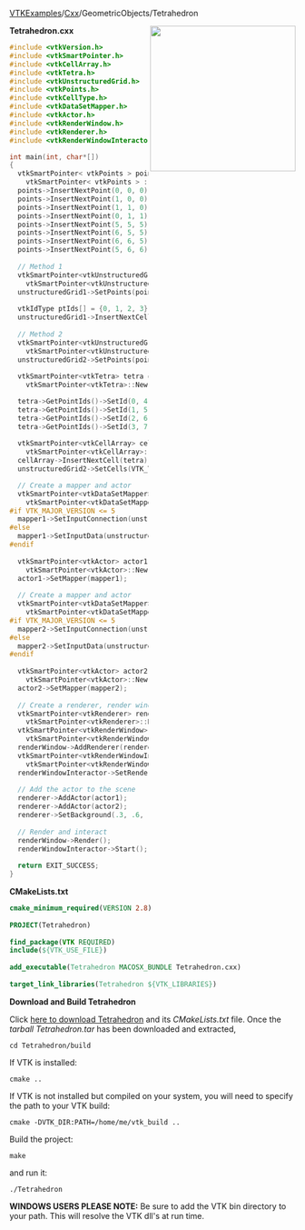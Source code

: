 [VTKExamples](/index/)/[Cxx](/Cxx)/GeometricObjects/Tetrahedron

<img align="right" src="https://github.com/lorensen/VTKExamples/blob/gh-pages/Testing/Baseline/GeometricObjects/TestTetrahedron.png?raw=true" width="256" />

**Tetrahedron.cxx**
```c++
#include <vtkVersion.h>
#include <vtkSmartPointer.h>
#include <vtkCellArray.h>
#include <vtkTetra.h>
#include <vtkUnstructuredGrid.h>
#include <vtkPoints.h>
#include <vtkCellType.h>
#include <vtkDataSetMapper.h>
#include <vtkActor.h>
#include <vtkRenderWindow.h>
#include <vtkRenderer.h>
#include <vtkRenderWindowInteractor.h>

int main(int, char*[])
{
  vtkSmartPointer< vtkPoints > points =
    vtkSmartPointer< vtkPoints > :: New();
  points->InsertNextPoint(0, 0, 0);
  points->InsertNextPoint(1, 0, 0);
  points->InsertNextPoint(1, 1, 0);
  points->InsertNextPoint(0, 1, 1);
  points->InsertNextPoint(5, 5, 5);
  points->InsertNextPoint(6, 5, 5);
  points->InsertNextPoint(6, 6, 5);
  points->InsertNextPoint(5, 6, 6);
  
  // Method 1
  vtkSmartPointer<vtkUnstructuredGrid> unstructuredGrid1 =
    vtkSmartPointer<vtkUnstructuredGrid>::New();
  unstructuredGrid1->SetPoints(points);
  
  vtkIdType ptIds[] = {0, 1, 2, 3};
  unstructuredGrid1->InsertNextCell( VTK_TETRA, 4, ptIds );
  
  // Method 2
  vtkSmartPointer<vtkUnstructuredGrid> unstructuredGrid2 =
    vtkSmartPointer<vtkUnstructuredGrid>::New();
  unstructuredGrid2->SetPoints(points);
  
  vtkSmartPointer<vtkTetra> tetra =
    vtkSmartPointer<vtkTetra>::New();

  tetra->GetPointIds()->SetId(0, 4);
  tetra->GetPointIds()->SetId(1, 5);
  tetra->GetPointIds()->SetId(2, 6);
  tetra->GetPointIds()->SetId(3, 7);
  
  vtkSmartPointer<vtkCellArray> cellArray =
    vtkSmartPointer<vtkCellArray>::New();
  cellArray->InsertNextCell(tetra);
  unstructuredGrid2->SetCells(VTK_TETRA, cellArray);

  // Create a mapper and actor
  vtkSmartPointer<vtkDataSetMapper> mapper1 = 
    vtkSmartPointer<vtkDataSetMapper>::New();
#if VTK_MAJOR_VERSION <= 5
  mapper1->SetInputConnection(unstructuredGrid1->GetProducerPort());
#else
  mapper1->SetInputData(unstructuredGrid1);
#endif
 
  vtkSmartPointer<vtkActor> actor1 = 
    vtkSmartPointer<vtkActor>::New();
  actor1->SetMapper(mapper1);
  
  // Create a mapper and actor
  vtkSmartPointer<vtkDataSetMapper> mapper2 = 
    vtkSmartPointer<vtkDataSetMapper>::New();
#if VTK_MAJOR_VERSION <= 5
  mapper2->SetInputConnection(unstructuredGrid2->GetProducerPort());
#else
  mapper2->SetInputData(unstructuredGrid2);
#endif
 
  vtkSmartPointer<vtkActor> actor2 = 
    vtkSmartPointer<vtkActor>::New();
  actor2->SetMapper(mapper2);
 
  // Create a renderer, render window, and interactor
  vtkSmartPointer<vtkRenderer> renderer = 
    vtkSmartPointer<vtkRenderer>::New();
  vtkSmartPointer<vtkRenderWindow> renderWindow = 
    vtkSmartPointer<vtkRenderWindow>::New();
  renderWindow->AddRenderer(renderer);
  vtkSmartPointer<vtkRenderWindowInteractor> renderWindowInteractor = 
    vtkSmartPointer<vtkRenderWindowInteractor>::New();
  renderWindowInteractor->SetRenderWindow(renderWindow);
 
  // Add the actor to the scene
  renderer->AddActor(actor1);
  renderer->AddActor(actor2);
  renderer->SetBackground(.3, .6, .3); // Background color green
 
  // Render and interact
  renderWindow->Render();
  renderWindowInteractor->Start();
   
  return EXIT_SUCCESS;
}
```
**CMakeLists.txt**
```cmake
cmake_minimum_required(VERSION 2.8)
 
PROJECT(Tetrahedron)
 
find_package(VTK REQUIRED)
include(${VTK_USE_FILE})
 
add_executable(Tetrahedron MACOSX_BUNDLE Tetrahedron.cxx)
 
target_link_libraries(Tetrahedron ${VTK_LIBRARIES})
```

**Download and Build Tetrahedron**

Click [here to download Tetrahedron](https://github.com/lorensen/VTKWikiExamplesTarballs/raw/master/Tetrahedron.tar) and its *CMakeLists.txt* file.
Once the *tarball Tetrahedron.tar* has been downloaded and extracted,
```
cd Tetrahedron/build 
```
If VTK is installed:
```
cmake ..
```
If VTK is not installed but compiled on your system, you will need to specify the path to your VTK build:
```
cmake -DVTK_DIR:PATH=/home/me/vtk_build ..
```
Build the project:
```
make
```
and run it:
```
./Tetrahedron
```
**WINDOWS USERS PLEASE NOTE:** Be sure to add the VTK bin directory to your path. This will resolve the VTK dll's at run time.

